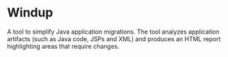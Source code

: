 # Windup
A tool to simplify Java application migrations.
The tool analyzes application artifacts (such as Java code, JSPs and XML) and 
produces an HTML report highlighting areas that require changes.
